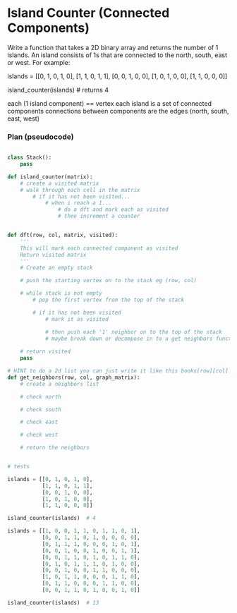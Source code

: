 # Island Counter (Connected Components)

Write a function that takes a 2D binary array and returns the number of 1 islands. An island consists of 1s that are connected to the north, south, east or west. For example:

islands = [[0, 1, 0, 1, 0],
           [1, 1, 0, 1, 1],
           [0, 0, 1, 0, 0],
           [1, 0, 1, 0, 0],
           [1, 1, 0, 0, 0]]

island_counter(islands) # returns 4

each (1 island component) == vertex
each island is a set of connected components
connections between components are the edges (north, south, east, west)


### Plan (pseudocode)
```python

class Stack():
    pass

def island_counter(matrix):
    # create a visited matrix
    # walk through each cell in the matrix
        # if it has not been visited...
            # when i reach a 1...
                # do a dft and mark each as visited
                # then increment a counter


def dft(row, col, matrix, visited):
    '''
    This will mark each connected component as visited
    Return visited matrix
    '''
    # Create an empty stack

    # push the starting vertex on to the stack eg (row, col)

    # while stack is not empty
        # pop the first vertex from the top of the stack

        # if it has not been visited
            # mark it as visited

            # then push each '1' neighbor on to the top of the stack
            # maybe break down or decompose in to a get neighbors function
    
    # return visited
    pass

# HINT to do a 2d list you can just write it like this books[row][col] col = east and west, row = north and south
def get_neighbors(row, col, graph_matrix):
    # create a neighbors list

    # check north

    # check south

    # check east

    # check west

    # return the neighbors


# tests

islands = [[0, 1, 0, 1, 0],
           [1, 1, 0, 1, 1],
           [0, 0, 1, 0, 0],
           [1, 0, 1, 0, 0],
           [1, 1, 0, 0, 0]]

island_counter(islands)  # 4

islands = [[1, 0, 0, 1, 1, 0, 1, 1, 0, 1],
           [0, 0, 1, 1, 0, 1, 0, 0, 0, 0],
           [0, 1, 1, 1, 0, 0, 0, 1, 0, 1],
           [0, 0, 1, 0, 0, 1, 0, 0, 1, 1],
           [0, 0, 1, 1, 0, 1, 0, 1, 1, 0],
           [0, 1, 0, 1, 1, 1, 0, 1, 0, 0],
           [0, 0, 1, 0, 0, 1, 1, 0, 0, 0],
           [1, 0, 1, 1, 0, 0, 0, 1, 1, 0],
           [0, 1, 1, 0, 0, 0, 1, 1, 0, 0],
           [0, 0, 1, 1, 0, 1, 0, 0, 1, 0]]

island_counter(islands)  # 13
```